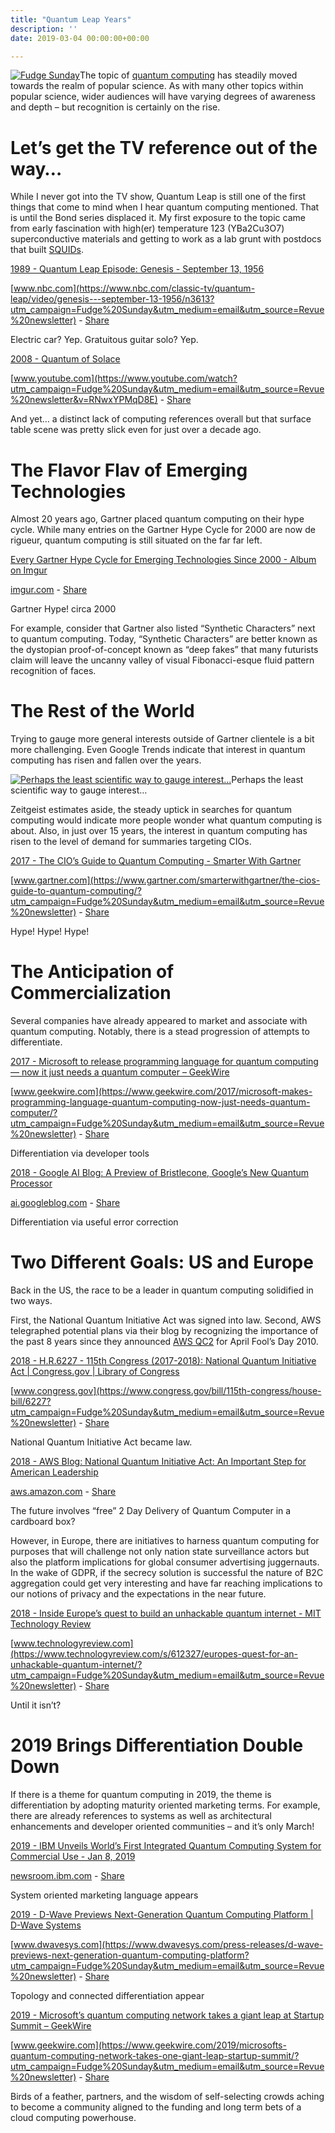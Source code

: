 ```yaml
---
title: "Quantum Leap Years"
description: ''
date: 2019-03-04 00:00:00+00:00

---
```


[![Fudge Sunday](https://buttondown-attachments.s3.us-west-2.amazonaws.com/0372814a-d233-4ea2-a396-41c6f629b56b?AWSAccessKeyId=AKIAJEXF6S6TCOKT7N3Q&Signature=HRqUTw0vJSytvceUF3xmDerxIZ8%3D&Expires=1677576946 "Fudge Sunday")](https://buttondown-attachments.s3.us-west-2.amazonaws.com/0372814a-d233-4ea2-a396-41c6f629b56b?AWSAccessKeyId=AKIAJEXF6S6TCOKT7N3Q&Signature=HRqUTw0vJSytvceUF3xmDerxIZ8%3D&Expires=1677576946)The topic of [quantum computing](https://en.wikipedia.org/wiki/Quantum_computing?utm_campaign=Fudge%20Sunday&utm_medium=email&utm_source=Revue%20newsletter) has steadily moved towards the realm of popular science. As with many other topics within popular science, wider audiences will have varying degrees of awareness and depth – but recognition is certainly on the rise.


Let’s get the TV reference out of the way…
==========================================

While I never got into the TV show, Quantum Leap is still one of the first things that come to mind when I hear quantum computing mentioned. That is until the Bond series displaced it. My first exposure to the topic came from early fascination with high(er) temperature 123 (YBa2Cu3O7) superconductive materials and getting to work as a lab grunt with postdocs that built [SQUIDs](http://digests.fudgesunday.com/issues/virtual-reality-80s-and-90s-nostalgia-41351?utm_campaign=Fudge%20Sunday&utm_medium=email&utm_source=Revue%20newsletter).

[1989 - Quantum Leap Episode: Genesis - September 13, 1956](https://www.nbc.com/classic-tv/quantum-leap/video/genesis---september-13-1956/n3613?utm_campaign=Fudge%20Sunday&utm_medium=email&utm_source=Revue%20newsletter)

[www.nbc.com](https://www.nbc.com/classic-tv/quantum-leap/video/genesis---september-13-1956/n3613?utm_campaign=Fudge%20Sunday&utm_medium=email&utm_source=Revue%20newsletter) - [Share](http://rev.vu/P9X3r8?utm_campaign=Issue&utm_content=share&utm_medium=email&utm_source=Fudge+Sunday)

Electric car? Yep. Gratuitous guitar solo? Yep.

[2008 - Quantum of Solace](https://www.youtube.com/watch?utm_campaign=Fudge%20Sunday&utm_medium=email&utm_source=Revue%20newsletter&v=RNwxYPMqD8E)

[www.youtube.com](https://www.youtube.com/watch?utm_campaign=Fudge%20Sunday&utm_medium=email&utm_source=Revue%20newsletter&v=RNwxYPMqD8E) - [Share](http://rev.vu/Jy9aM1?utm_campaign=Issue&utm_content=share&utm_medium=email&utm_source=Fudge+Sunday)

And yet… a distinct lack of computing references overall but that surface table scene was pretty slick even for just over a decade ago.

The Flavor Flav of Emerging Technologies
========================================

Almost 20 years ago, Gartner placed quantum computing on their hype cycle. While many entries on the Gartner Hype Cycle for 2000 are now de rigueur, quantum computing is still situated on the far far left.

[Every Gartner Hype Cycle for Emerging Technologies Since 2000 - Album on Imgur](https://imgur.com/gallery/noBKI?utm_campaign=Fudge%20Sunday&utm_medium=email&utm_source=Revue%20newsletter)

[imgur.com](https://imgur.com/gallery/noBKI?utm_campaign=Fudge%20Sunday&utm_medium=email&utm_source=Revue%20newsletter) - [Share](http://rev.vu/jWdlqB?utm_campaign=Issue&utm_content=share&utm_medium=email&utm_source=Fudge+Sunday)

Gartner Hype! circa 2000

For example, consider that Gartner also listed “Synthetic Characters” next to quantum computing. Today, “Synthetic Characters” are better known as the dystopian proof-of-concept known as “deep fakes” that many futurists claim will leave the uncanny valley of visual Fibonacci-esque fluid pattern recognition of faces.

The Rest of the World
=====================

Trying to gauge more general interests outside of Gartner clientele is a bit more challenging. Even Google Trends indicate that interest in quantum computing has risen and fallen over the years.

[![Perhaps the least scientific way to gauge interest...](https://buttondown-attachments.s3.us-west-2.amazonaws.com/40f71c60-8d25-4c8a-b938-d30c2d39badc?AWSAccessKeyId=AKIAJEXF6S6TCOKT7N3Q&Signature=4fFQHMNU1WSWjhEz6o0KHqRk4Lg%3D&Expires=1677576947 "Perhaps the least scientific way to gauge interest...")](https://buttondown-attachments.s3.us-west-2.amazonaws.com/40f71c60-8d25-4c8a-b938-d30c2d39badc?AWSAccessKeyId=AKIAJEXF6S6TCOKT7N3Q&Signature=4fFQHMNU1WSWjhEz6o0KHqRk4Lg%3D&Expires=1677576947)Perhaps the least scientific way to gauge interest…

Zeitgeist estimates aside, the steady uptick in searches for quantum computing would indicate more people wonder what quantum computing is about. Also, in just over 15 years, the interest in quantum computing has risen to the level of demand for summaries targeting CIOs.

[2017 - The CIO’s Guide to Quantum Computing - Smarter With Gartner](https://www.gartner.com/smarterwithgartner/the-cios-guide-to-quantum-computing/?utm_campaign=Fudge%20Sunday&utm_medium=email&utm_source=Revue%20newsletter)

[www.gartner.com](https://www.gartner.com/smarterwithgartner/the-cios-guide-to-quantum-computing/?utm_campaign=Fudge%20Sunday&utm_medium=email&utm_source=Revue%20newsletter) - [Share](http://rev.vu/dM7aqG?utm_campaign=Issue&utm_content=share&utm_medium=email&utm_source=Fudge+Sunday)

Hype! Hype! Hype!

The Anticipation of Commercialization
=====================================

Several companies have already appeared to market and associate with quantum computing. Notably, there is a stead progression of attempts to differentiate.

[2017 - Microsoft to release programming language for quantum computing — now it just needs a quantum computer – GeekWire](https://www.geekwire.com/2017/microsoft-makes-programming-language-quantum-computing-now-just-needs-quantum-computer/?utm_campaign=Fudge%20Sunday&utm_medium=email&utm_source=Revue%20newsletter)

[www.geekwire.com](https://www.geekwire.com/2017/microsoft-makes-programming-language-quantum-computing-now-just-needs-quantum-computer/?utm_campaign=Fudge%20Sunday&utm_medium=email&utm_source=Revue%20newsletter) - [Share](http://rev.vu/69kYN4?utm_campaign=Issue&utm_content=share&utm_medium=email&utm_source=Fudge+Sunday)

Differentiation via developer tools

[2018 - Google AI Blog: A Preview of Bristlecone, Google’s New Quantum Processor](https://ai.googleblog.com/2018/03/a-preview-of-bristlecone-googles-new.html?utm_campaign=Fudge%20Sunday&utm_medium=email&utm_source=Revue%20newsletter)

[ai.googleblog.com](https://ai.googleblog.com/2018/03/a-preview-of-bristlecone-googles-new.html?utm_campaign=Fudge%20Sunday&utm_medium=email&utm_source=Revue%20newsletter) - [Share](http://rev.vu/ae9n15?utm_campaign=Issue&utm_content=share&utm_medium=email&utm_source=Fudge+Sunday)

Differentiation via useful error correction

Two Different Goals: US and Europe
==================================

Back in the US, the race to be a leader in quantum computing solidified in two ways.

First, the National Quantum Initiative Act was signed into law. Second, AWS telegraphed potential plans via their blog by recognizing the importance of the past 8 years since they announced [AWS QC2](https://aws.amazon.com/blogs/aws/introducing-qc2-the-quantum-compute-cloud/?utm_campaign=Fudge%20Sunday&utm_medium=email&utm_source=Revue%20newsletter) for April Fool’s Day 2010.

[2018 - H.R.6227 - 115th Congress (2017-2018): National Quantum Initiative Act | Congress.gov | Library of Congress](https://www.congress.gov/bill/115th-congress/house-bill/6227?utm_campaign=Fudge%20Sunday&utm_medium=email&utm_source=Revue%20newsletter)

[www.congress.gov](https://www.congress.gov/bill/115th-congress/house-bill/6227?utm_campaign=Fudge%20Sunday&utm_medium=email&utm_source=Revue%20newsletter) - [Share](http://rev.vu/M25jK5?utm_campaign=Issue&utm_content=share&utm_medium=email&utm_source=Fudge+Sunday)

National Quantum Initiative Act became law.

[2018 - AWS Blog: National Quantum Initiative Act: An Important Step for American Leadership](https://aws.amazon.com/blogs/publicsector/national-quantum-initiative-act-an-important-step-for-american-leadership/?utm_campaign=Fudge%20Sunday&utm_medium=email&utm_source=Revue%20newsletter)

[aws.amazon.com](https://aws.amazon.com/blogs/publicsector/national-quantum-initiative-act-an-important-step-for-american-leadership/?utm_campaign=Fudge%20Sunday&utm_medium=email&utm_source=Revue%20newsletter) - [Share](http://rev.vu/najllZ?utm_campaign=Issue&utm_content=share&utm_medium=email&utm_source=Fudge+Sunday)

The future involves “free” 2 Day Delivery of Quantum Computer in a cardboard box?

However, in Europe, there are initiatives to harness quantum computing for purposes that will challenge not only nation state surveillance actors but also the platform implications for global consumer advertising juggernauts. In the wake of GDPR, if the secrecy solution is successful the nature of B2C aggregation could get very interesting and have far reaching implications to our notions of privacy and the expectations in the near future.

[2018 - Inside Europe’s quest to build an unhackable quantum internet - MIT Technology Review](https://www.technologyreview.com/s/612327/europes-quest-for-an-unhackable-quantum-internet/?utm_campaign=Fudge%20Sunday&utm_medium=email&utm_source=Revue%20newsletter)

[www.technologyreview.com](https://www.technologyreview.com/s/612327/europes-quest-for-an-unhackable-quantum-internet/?utm_campaign=Fudge%20Sunday&utm_medium=email&utm_source=Revue%20newsletter) - [Share](http://rev.vu/4KZdAy?utm_campaign=Issue&utm_content=share&utm_medium=email&utm_source=Fudge+Sunday)

Until it isn’t?

2019 Brings Differentiation Double Down
=======================================

If there is a theme for quantum computing in 2019, the theme is differentiation by adopting maturity oriented marketing terms. For example, there are already references to systems as well as architectural enhancements and developer oriented communities – and it’s only March!

[2019 - IBM Unveils World’s First Integrated Quantum Computing System for Commercial Use - Jan 8, 2019](https://newsroom.ibm.com/2019-01-08-IBM-Unveils-Worlds-First-Integrated-Quantum-Computing-System-for-Commercial-Use?utm_campaign=Fudge%20Sunday&utm_medium=email&utm_source=Revue%20newsletter)

[newsroom.ibm.com](https://newsroom.ibm.com/2019-01-08-IBM-Unveils-Worlds-First-Integrated-Quantum-Computing-System-for-Commercial-Use?utm_campaign=Fudge%20Sunday&utm_medium=email&utm_source=Revue%20newsletter) - [Share](http://rev.vu/GlGyem?utm_campaign=Issue&utm_content=share&utm_medium=email&utm_source=Fudge+Sunday)

System oriented marketing language appears

[2019 - D-Wave Previews Next-Generation Quantum Computing Platform | D-Wave Systems](https://www.dwavesys.com/press-releases/d-wave-previews-next-generation-quantum-computing-platform?utm_campaign=Fudge%20Sunday&utm_medium=email&utm_source=Revue%20newsletter)

[www.dwavesys.com](https://www.dwavesys.com/press-releases/d-wave-previews-next-generation-quantum-computing-platform?utm_campaign=Fudge%20Sunday&utm_medium=email&utm_source=Revue%20newsletter) - [Share](http://rev.vu/P9XZnW?utm_campaign=Issue&utm_content=share&utm_medium=email&utm_source=Fudge+Sunday)

Topology and connected differentiation appear

[2019 - Microsoft’s quantum computing network takes a giant leap at Startup Summit – GeekWire](https://www.geekwire.com/2019/microsofts-quantum-computing-network-takes-one-giant-leap-startup-summit/?utm_campaign=Fudge%20Sunday&utm_medium=email&utm_source=Revue%20newsletter)

[www.geekwire.com](https://www.geekwire.com/2019/microsofts-quantum-computing-network-takes-one-giant-leap-startup-summit/?utm_campaign=Fudge%20Sunday&utm_medium=email&utm_source=Revue%20newsletter) - [Share](http://rev.vu/69k3X2?utm_campaign=Issue&utm_content=share&utm_medium=email&utm_source=Fudge+Sunday)

Birds of a feather, partners, and the wisdom of self-selecting crowds aching to become a community aligned to the funding and long term bets of a cloud computing powerhouse.

